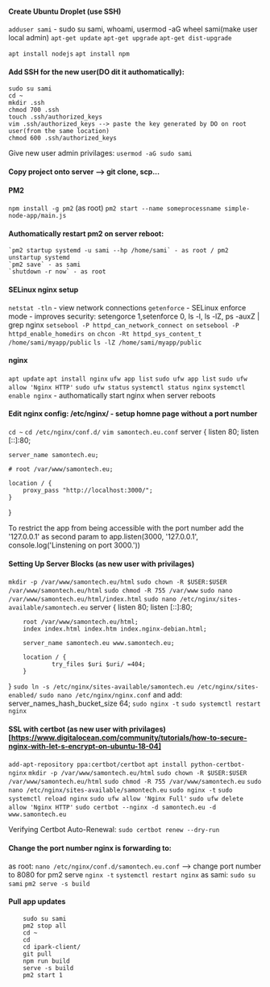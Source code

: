 #### Create Ubuntu Droplet (use SSH)
`adduser sami` - sudo su sami, whoami, usermod -aG wheel sami(make user local admin)
`apt-get update`
`apt-get upgrade`
`apt-get dist-upgrade`

`apt install nodejs`
`apt install npm`

#### Add SSH for the new user(DO dit it authomatically):
    sudo su sami
    cd ~
    mkdir .ssh
    chmod 700 .ssh
    touch .ssh/authorized_keys
    vim .ssh/authorized_keys --> paste the key generated by DO on root user(from the same location)
    chmod 600 .ssh/authorized_keys

Give new user admin privilages:
    `usermod -aG sudo sami`


#### Copy project onto server --> git clone, scp...
<!-- `tar czf simplenodeapp.tar.gz main.js package.json package-lock.json public/` -->

#### PM2
`npm install -g pm2` (as root)
`pm2 start --name someprocessname simple-node-app/main.js`

#### Authomatically restart pm2 on server reboot:
    `pm2 startup systemd -u sami --hp /home/sami` - as root / pm2 unstartup systemd
    `pm2 save` - as sami
    `shutdown -r now` - as root

 

#### SELinux nginx setup
`netstat -tln` - view network connections
`getenforce` - SELinux enforce mode - improves security: setengorce 1,setenforce 0, ls -l, ls -lZ, ps -auxZ | grep nginx
`setsebool -P httpd_can_network_connect on`
`setsebool -P httpd_enable_homedirs on`
`chcon -Rt httpd_sys_content_t /home/sami/myapp/public`
`ls -lZ /home/sami/myapp/public`

#### nginx
`apt update`
`apt install nginx`
`ufw app list`
`sudo ufw app list`
`sudo ufw allow 'Nginx HTTP'`
`sudo ufw status`
`systemctl status nginx`
`systemctl enable nginx` - authomatically start nginx when server reboots


#### Edit nginx config: /etc/nginx/ - setup homne page without a port number

`cd ~`
`cd /etc/nginx/conf.d/`
`vim samontech.eu.conf`
server {
    listen 80;
    listen [::]:80;

    server_name samontech.eu;

    # root /var/www/samontech.eu;

    location / {
        proxy_pass "http://localhost:3000/";
    }
}

To restrict the app from being accessible with the port number add the '127.0.0.1' as second param to app.listen(3000, '127.0.0.1', console.log('Linstening on port 3000.'))




#### Setting Up Server Blocks (as new user with privilages)
`mkdir -p /var/www/samontech.eu/html`
`sudo chown -R $USER:$USER /var/www/samontech.eu/html`
`sudo chmod -R 755 /var/www`
`sudo nano /var/www/samontech.eu/html/index.html`
`sudo nano /etc/nginx/sites-available/samontech.eu`
server {
        listen 80;
        listen [::]:80;

        root /var/www/samontech.eu/html;
        index index.html index.htm index.nginx-debian.html;

        server_name samontech.eu www.samontech.eu;

        location / {
                try_files $uri $uri/ =404;
        }
}
`sudo ln -s /etc/nginx/sites-available/samontech.eu /etc/nginx/sites-enabled/`
`sudo nano /etc/nginx/nginx.conf` and add: server_names_hash_bucket_size 64;
`sudo nginx -t`
`sudo systemctl restart nginx`


#### SSL with certbot (as new user with privilages)[https://www.digitalocean.com/community/tutorials/how-to-secure-nginx-with-let-s-encrypt-on-ubuntu-18-04]
`add-apt-repository ppa:certbot/certbot`
`apt install python-certbot-nginx`
`mkdir -p /var/www/samontech.eu/html`
`sudo chown -R $USER:$USER /var/www/samontech.eu/html`
`sudo chmod -R 755 /var/www/samontech.eu`
`sudo nano /etc/nginx/sites-available/samontech.eu`
`sudo nginx -t`
`sudo systemctl reload nginx`
`sudo ufw allow 'Nginx Full'`
`sudo ufw delete allow 'Nginx HTTP'`
`sudo certbot --nginx -d samontech.eu -d www.samontech.eu`

Verifying Certbot Auto-Renewal:
    `sudo certbot renew --dry-run`


#### Change the port number nginx is forwarding to:
as root:
    `nano /etc/nginx/conf.d/samontech.eu.conf` --> change port number to 8080 for pm2 serve
    `nginx -t`
    `systemctl restart nginx`
as sami:
    `sudo su sami`
    `pm2 serve -s build`


#### Pull app updates
```
    sudo su sami
    pm2 stop all
    cd ~
    cd 
    cd ipark-client/
    git pull
    npm run build
    serve -s build
    pm2 start 1
```
